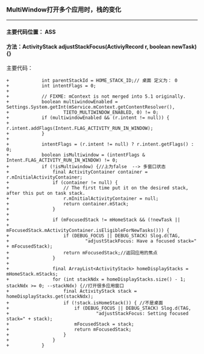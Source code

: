### MultiWindow打开多个应用时，栈的变化

<hr>

#### 主要代码位置： ASS

#### 方法：ActivityStack adjustStackFocus(ActiviyRecord r, boolean newTask) {}

主要代码：

    +            int parentStackId = HOME_STACK_ID;// 桌面 定义为： 0
    +            int intentFlags = 0;
    +
    +            // FIXME: mContext is not merged into 5.1 originally.
    +            boolean multiwindowEnabled = Settings.System.getInt(mService.mContext.getContentResolver(),
    +                    TIETO_MULTIWINDOW_ENABLED, 0) != 0;
    +            if (multiwindowEnabled && (r.intent != null)) {
    +                r.intent.addFlags(Intent.FLAG_ACTIVITY_RUN_IN_WINDOW);
    +            }
    +
    +            intentFlags = (r.intent != null) ? r.intent.getFlags() : 0;
    +            boolean isMultiwindow = (intentFlags & Intent.FLAG_ACTIVITY_RUN_IN_WINDOW) != 0;
    +            if (!isMultiwindow) {//上为false  --> 多窗口状态
    +                final ActivityContainer container = r.mInitialActivityContainer;
    +                if (container != null) {
    +                    // The first time put it on the desired stack, after this put on task stack.
    +                    r.mInitialActivityContainer = null;
    +                    return container.mStack;
    +                }
    +
    +                if (mFocusedStack != mHomeStack && (!newTask ||
    +                        mFocusedStack.mActivityContainer.isEligibleForNewTasks())) {
    +                    if (DEBUG_FOCUS || DEBUG_STACK) Slog.d(TAG,
    +                            "adjustStackFocus: Have a focused stack=" + mFocusedStack);
    +                    return mFocusedStack;//返回应用的焦点
    +                }
    +
    +                final ArrayList<ActivityStack> homeDisplayStacks = mHomeStack.mStacks;
    +                for (int stackNdx = homeDisplayStacks.size() - 1; stackNdx >= 0; --stackNdx) {//打开很多应用窗口
    +                    final ActivityStack stack = homeDisplayStacks.get(stackNdx);
    +                    if (!stack.isHomeStack()) { //不是桌面
    +                        if (DEBUG_FOCUS || DEBUG_STACK) Slog.d(TAG,
    +                                "adjustStackFocus: Setting focused stack=" + stack);
    +                        mFocusedStack = stack;
    +                        return mFocusedStack;
    +                    }
    +                }
    +            }


